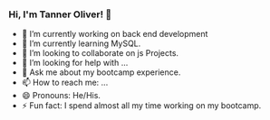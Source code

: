 ### Hi, I'm Tanner Oliver! 👋

- 🔭 I’m currently working on back end development
- 🌱 I’m currently learning MySQL.
- 👯 I’m looking to collaborate on js Projects.
- 🤔 I’m looking for help with ...
- 💬 Ask me about my bootcamp experience.
- 📫 How to reach me: ...
- 😄 Pronouns: He/His.
- ⚡ Fun fact: I spend almost all my time working on my bootcamp.

